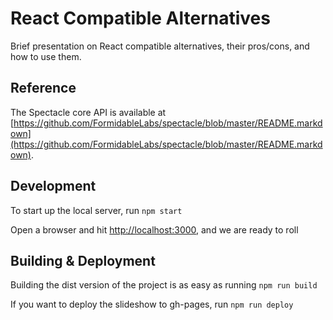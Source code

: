 # React Compatible Alternatives

Brief presentation on React compatible alternatives, their pros/cons, and how to use them.

## Reference

The Spectacle core API is available at [https://github.com/FormidableLabs/spectacle/blob/master/README.markdown](https://github.com/FormidableLabs/spectacle/blob/master/README.markdown).

## Development

To start up the local server, run `npm start`

Open a browser and hit [http://localhost:3000](http://localhost:3000), and we are ready to roll

## Building & Deployment

Building the dist version of the project is as easy as running `npm run build`

If you want to deploy the slideshow to gh-pages, run `npm run deploy`
